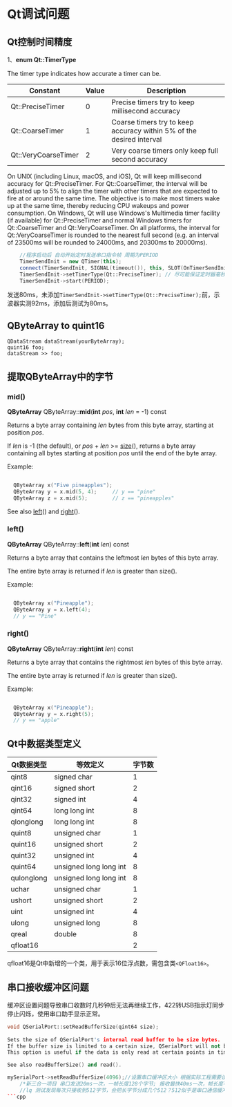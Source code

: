 <!--

 * @Author: yang66995
 * @Date: 2020-09-01 21:13:37
 * @LastEditTime: 2020-09-02 20:31:09
 * @LastEditors: Please set LastEditors
 * @Description: In User Settings Edit
 * @FilePath: \yang66995\qt_dev\docs\Qt_Q.md
-->

# Qt调试问题

## Qt控制时间精度

1、**enum Qt::TimerType**

The timer type indicates how accurate a timer can be.

| Constant            | Value | Description                                                          |
| ------------------- | ----- | -------------------------------------------------------------------- |
| Qt::PreciseTimer    | 0     | Precise timers try to keep millisecond accuracy                      |
| Qt::CoarseTimer     | 1     | Coarse timers try to keep accuracy within 5% of the desired interval |
| Qt::VeryCoarseTimer | 2     | Very coarse timers only keep full second accuracy                    |

On UNIX (including Linux, macOS, and iOS), Qt will keep millisecond accuracy for Qt::PreciseTimer. For Qt::CoarseTimer, the interval will be adjusted up to 5% to align the timer with other timers that are expected to fire at or around the same time. The objective is to make most timers wake up at the same time, thereby reducing CPU wakeups and power consumption.
On Windows, Qt will use Windows's Multimedia timer facility (if available) for Qt::PreciseTimer and normal Windows timers for Qt::CoarseTimer and Qt::VeryCoarseTimer.
On all platforms, the interval for Qt::VeryCoarseTimer is rounded to the nearest full second (e.g. an interval of 23500ms will be rounded to 24000ms, and 20300ms to 20000ms).

```c++
    //程序启动后 自动开始定时发送串口指令帧 周期为PERIOD
    TimerSendInit = new QTimer(this);
    connect(TimerSendInit, SIGNAL(timeout()), this, SLOT(OnTimerSendInit()));
    TimerSendInit->setTimerType(Qt::PreciseTimer); // 尽可能保证定时器毫秒精度
    TimerSendInit->start(PERIOD);

```

发送80ms，未添加`TimerSendInit->setTimerType(Qt::PreciseTimer);`前，示波器实测92ms，添加后测试为80ms。

## QByteArray to quint16

```Qt
QDataStream dataStream(yourByteArray);
quint16 foo;
dataStream >> foo;
```

## 提取QByteArray中的字节

### mid()

**QByteArray** QByteArray::**mid**(**int** *pos*, **int** *len* = -1) const

Returns a byte array containing *len* bytes from this byte array, starting at position *pos*.

If *len* is -1 (the default), or *pos* + *len* >= [size](qbytearray.html#size)(), returns a byte array containing all bytes starting at position *pos* until the end of the byte array.

Example:

```cpp

  QByteArray x("Five pineapples");
  QByteArray y = x.mid(5, 4);     // y == "pine"
  QByteArray z = x.mid(5);        // z == "pineapples"

```

See also [left](qbytearray.html#left)() and [right](qbytearray.html#right)().

### left()

**QByteArray** QByteArray::**left**(**int** *len*) const

Returns a byte array that contains the leftmost *len* bytes of this byte array.

The entire byte array is returned if *len* is greater than size().

Example:

```cpp

  QByteArray x("Pineapple");
  QByteArray y = x.left(4);
  // y == "Pine"
```

### right()

**QByteArray** QByteArray::**right**(**int** *len*) const

Returns a byte array that contains the rightmost *len* bytes of this byte array.

The entire byte array is returned if *len* is greater than size().

Example:

```cpp

  QByteArray x("Pineapple");
  QByteArray y = x.right(5);
  // y == "apple"
```

## Qt中数据类型定义

| Qt数据类型 | 等效定义               | 字节数 |
| ---------- | ---------------------- | ------ |
| qint8      | signed char            | 1      |
| qint16     | signed short           | 2      |
| qint32     | signed int             | 4      |
| qint64     | long long int          | 8      |
| qlonglong  | long long int          | 8      |
| quint8     | unsigned char          | 1      |
| quint16    | unsigned short         | 2      |
| quint32    | unsigned int           | 4      |
| quint64    | unsigned long long int | 8      |
| qulonglong | unsigned long long int | 8      |
| uchar      | unsigned char          | 1      |
| ushort     | unsigned short         | 2      |
| uint       | unsigned int           | 4      |
| ulong      | unsigned long          | 8      |
| qreal      | double                 | 8      |
| qfloat16   |                        | 2      |

qfloat16是Qt中新增的一个类，用于表示16位浮点数，需包含类`<QFloat16>`。

## 串口接收缓冲区问题

缓冲区设置问题导致串口收数时几秒钟后无法再继续工作，422转USB指示灯同步停止闪烁，使用串口助手显示正常。
```cpp
void QSerialPort::setReadBufferSize(qint64 size);
  
Sets the size of QSerialPort's internal read buffer to be size bytes.
If the buffer size is limited to a certain size, QSerialPort will not buffer more than this size of data. The special case of a buffer size of 0 means that the read buffer is unlimited and all incoming data is buffered. This is the default.
This option is useful if the data is only read at certain points in time (for instance in a real-time streaming application) or if the serial port should be protected against receiving too much data, which may eventually cause the application to run out of memory.

See also readBufferSize() and read().
```
```cpp
mySerialPort->setReadBufferSize(4096);//设置串口缓冲区大小 根据实际工程需要设定
    /*新三合一项目 串口发送20ms一次，一帧长度128个字节; 接收最快40ms一次，帧长度不超过60字节，这里1024空间足够*/
    //lq 测试发现每次只接收到512字节，会把长字节分成几个512？512似乎是串口通信缓冲区的默认大小。由于影响不大，这个问题暂时搁置一下
```cpp